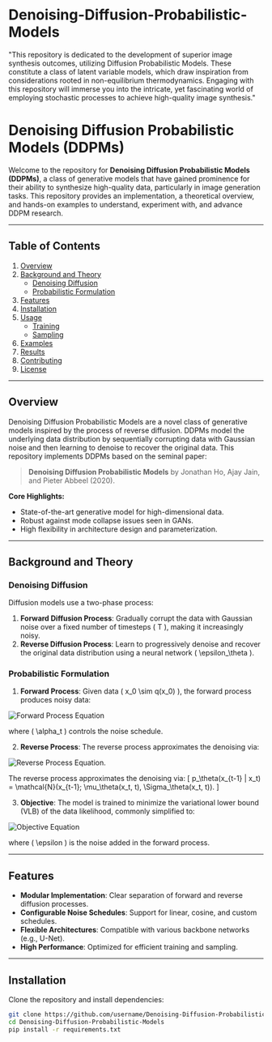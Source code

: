 # Denoising-Diffusion-Probabilistic-Models
"This repository is dedicated to the development of superior image synthesis outcomes, utilizing Diffusion Probabilistic Models. These constitute a class of latent variable models, which draw inspiration from considerations rooted in non-equilibrium thermodynamics. Engaging with this repository will immerse you into the intricate, yet fascinating world of employing stochastic processes to achieve high-quality image synthesis."


# Denoising Diffusion Probabilistic Models (DDPMs)

Welcome to the repository for **Denoising Diffusion Probabilistic Models (DDPMs)**, a class of generative models that have gained prominence for their ability to synthesize high-quality data, particularly in image generation tasks. This repository provides an implementation, a theoretical overview, and hands-on examples to understand, experiment with, and advance DDPM research.

---

## Table of Contents

1. [Overview](#overview)
2. [Background and Theory](#background-and-theory)
   - [Denoising Diffusion](#denoising-diffusion)
   - [Probabilistic Formulation](#probabilistic-formulation)
3. [Features](#features)
4. [Installation](#installation)
5. [Usage](#usage)
   - [Training](#training)
   - [Sampling](#sampling)
6. [Examples](#examples)
7. [Results](#results)
8. [Contributing](#contributing)
9. [License](#license)

---

## Overview

Denoising Diffusion Probabilistic Models are a novel class of generative models inspired by the process of reverse diffusion. DDPMs model the underlying data distribution by sequentially corrupting data with Gaussian noise and then learning to denoise to recover the original data. This repository implements DDPMs based on the seminal paper:

> **Denoising Diffusion Probabilistic Models** by Jonathan Ho, Ajay Jain, and Pieter Abbeel (2020).

**Core Highlights:**
- State-of-the-art generative model for high-dimensional data.
- Robust against mode collapse issues seen in GANs.
- High flexibility in architecture design and parameterization.

---

## Background and Theory

### Denoising Diffusion

Diffusion models use a two-phase process:
1. **Forward Diffusion Process**: Gradually corrupt the data with Gaussian noise over a fixed number of timesteps \( T \), making it increasingly noisy.
2. **Reverse Diffusion Process**: Learn to progressively denoise and recover the original data distribution using a neural network \( \epsilon_\theta \).

### Probabilistic Formulation

1. **Forward Process**:
   Given data \( x_0 \sim q(x_0) \), the forward process produces noisy data:

![Forward Process Equation](https://latex.codecogs.com/png.latex?q(x_t%20|%20x_{t-1})%20=%20\mathcal{N}(x_t;%20\sqrt{\alpha_t}%20x_{t-1},%20(1%20-%20\alpha_t)%20\mathbf{I}))

where \( \alpha_t \) controls the noise schedule.

2. **Reverse Process**:
The reverse process approximates the denoising via:

![Reverse Process Equation](https://latex.codecogs.com/png.latex?p_\theta(x_{t-1}%20|%20x_t)%20=%20\mathcal{N}(x_{t-1};%20\mu_\theta(x_t,%20t),%20\Sigma_\theta(x_t,%20t))).

   The reverse process approximates the denoising via:
   \[
   p_\theta(x_{t-1} | x_t) = \mathcal{N}(x_{t-1}; \mu_\theta(x_t, t), \Sigma_\theta(x_t, t)).
   \]

3. **Objective**:
   The model is trained to minimize the variational lower bound (VLB) of the data likelihood, commonly simplified to:

![Objective Equation](https://latex.codecogs.com/png.latex?\mathbb{E}_q%20\left[%20\|%20\epsilon%20-%20\epsilon_\theta(x_t,%20t)%20\|^2%20\right])

where \( \epsilon \) is the noise added in the forward process.

---

## Features

- **Modular Implementation**: Clear separation of forward and reverse diffusion processes.
- **Configurable Noise Schedules**: Support for linear, cosine, and custom schedules.
- **Flexible Architectures**: Compatible with various backbone networks (e.g., U-Net).
- **High Performance**: Optimized for efficient training and sampling.

---

## Installation

Clone the repository and install dependencies:

```bash
git clone https://github.com/username/Denoising-Diffusion-Probabilistic-Models.git
cd Denoising-Diffusion-Probabilistic-Models
pip install -r requirements.txt
